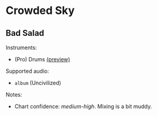 # Crowded Sky

## Bad Salad

Instruments:

  * (Pro) Drums [(preview)](http://pages.cs.wisc.edu/~tolly/customs/?title=crowded-sky&artist=bad-salad)

Supported audio:

  * `album` (Uncivilized)

Notes:

  * Chart confidence: *medium-high*. Mixing is a bit muddy.

